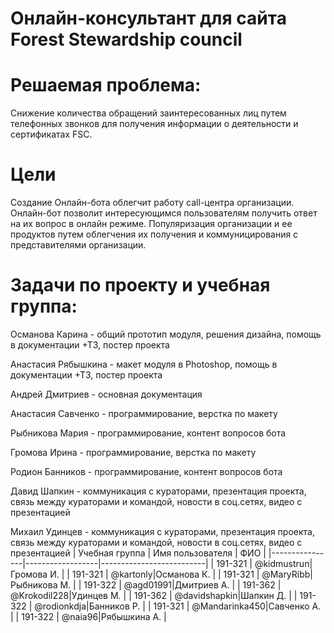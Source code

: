 # Онлайн-консультант для сайта Forest Stewardship council

# Решаемая проблема:

Снижение количества обращений заинтересованных лиц путем телефонных звонков для
получения информации о деятельности и сертификатах FSC.

# Цели

Создание Онлайн-бота облегчит работу call-центра организации.
Онлайн-бот позволит интересующимся пользователям получить ответ на их вопрос в онлайн режиме.
Популяризация организации и ее продуктов путем облегчения их получения и коммуницирования с представителями организации.

# Задачи по проекту и учебная группа:

Османова Карина - общий прототип модуля, решения дизайна, помощь в документации +ТЗ, постер проекта

Анастасия Рябышкина - макет модуля в Photoshop, помощь в документации +ТЗ, постер проекта

Андрей Дмитриев - основная документация


Анастасия Савченко - программирование, верстка по макету

Рыбникова Мария - программирование, контент вопросов бота

Громова Ирина - программирование, верстка по макету

Родион Банников - программирование, контент вопросов бота



Давид Шапкин - коммуникация с кураторами, презентация проекта, связь между кураторами и командой, новости в соц.сетях, видео с презентацией

Михаил Удинцев - коммуникация с кураторами, презентация проекта, связь между кураторами и командой, новости в соц.сетях, видео с презентацией
| Учебная группа | Имя пользователя | ФИО                      |
|----------------|------------------|--------------------------|
| 191-321   | @kidmustrun|Громова И.            |
| 191-321   | @kartonly|Османова К.           |
| 191-321   | @MaryRibb|Рыбникова М.          |
| 191-322   | @agd01991|Дмитриев А.        |
| 191-362   | @Krokodil228|Удинцев М.        |
| 191-362   | @davidshapkin|Шапкин Д.        |
| 191-322   | @rodionkdja|Банников Р.        |
| 191-321   | @Mandarinka450|Савченко А.        |
| 191-322   | @naia96|Рябышкина А.      |









